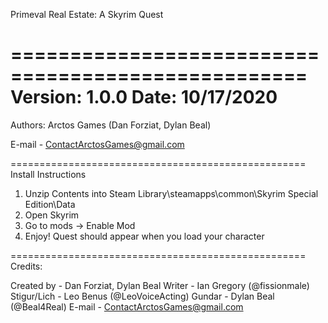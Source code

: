Primeval Real Estate: A Skyrim Quest

===================================================
Version: 1.0.0
Date: 10/17/2020
===================================================

Authors: Arctos Games (Dan Forziat, Dylan Beal)

E-mail - ContactArctosGames@gmail.com

===================================================
Install Instructions
1. Unzip Contents into Steam Library\steamapps\common\Skyrim Special Edition\Data
2. Open Skyrim
3. Go to mods -> Enable Mod
4. Enjoy! Quest should appear when you load your character

===================================================
Credits:

Created by - Dan Forziat, Dylan Beal
Writer - Ian Gregory (@fissionmale)
Stigur/Lich - Leo Benus (@LeoVoiceActing)
Gundar - Dylan Beal (@Beal4Real)
E-mail - ContactArctosGames@gmail.com
